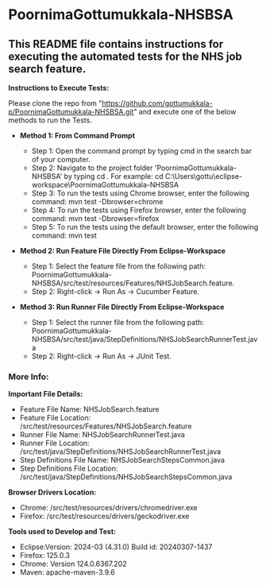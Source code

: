 # PoornimaGottumukkala-NHSBSA

## This README file contains instructions for executing the automated tests for the NHS job search feature.

**Instructions to Execute Tests:**

Please clone the repo from "https://github.com/gottumukkala-p/PoornimaGottumukkala-NHSBSA.git" and execute one of the below methods to run the Tests.

 
+ **Method 1: From Command Prompt**
     * Step 1: Open the command prompt by typing cmd in the search bar of your computer.
     * Step 2: Navigate to the project folder 'PoornimaGottumukkala-NHSBSA' by typing cd <path of the project folder>.
            For example: cd C:\Users\gottu\eclipse-workspace\PoornimaGottumukkala-NHSBSA
     * Step 3: To run the tests using Chrome browser, enter the following command: mvn test -Dbrowser=chrome
     * Step 4: To run the tests using Firefox browser, enter the following command: mvn test -Dbrowser=firefox
     * Step 5: To run the tests using the default browser, enter the following command: mvn test

+ **Method 2: Run Feature File Directly From Eclipse-Workspace**
    * Step 1: Select the feature file from the following path: PoornimaGottumukkala-NHSBSA/src/test/resources/Features/NHSJobSearch.feature.
    * Step 2: Right-click -> Run As -> Cucumber Feature.

 + **Method 3: Run Runner File Directly From Eclipse-Workspace**
    * Step 1: Select the runner file from the following path: PoornimaGottumukkala-NHSBSA/src/test/java/StepDefinitions/NHSJobSearchRunnerTest.java
    * Step 2: Right-click -> Run As -> JUnit Test.

### More Info:

**Important File Details:**
  - Feature File Name: NHSJobSearch.feature
  - Feature File Location: /src/test/resources/Features/NHSJobSearch.feature
  - Runner File Name: NHSJobSearchRunnerTest.java
  - Runner File Location: /src/test/java/StepDefinitions/NHSJobSearchRunnerTest.java
  - Step Definitions File Name: NHSJobSearchStepsCommon.java
  - Step Definitions File Location: /src/test/java/StepDefinitions/NHSJobSearchStepsCommon.java

**Browser Drivers Location:**
- Chrome: /src/test/resources/drivers/chromedriver.exe
- Firefox: /src/test/resources/drivers/geckodriver.exe

**Tools used to Develop and Test:**
  * Eclipse:Version: 2024-03 (4.31.0)
           Build id: 20240307-1437
  * Firefox: 125.0.3 
  * Chrome: Version 124.0.6367.202
  * Maven: apache-maven-3.9.6
